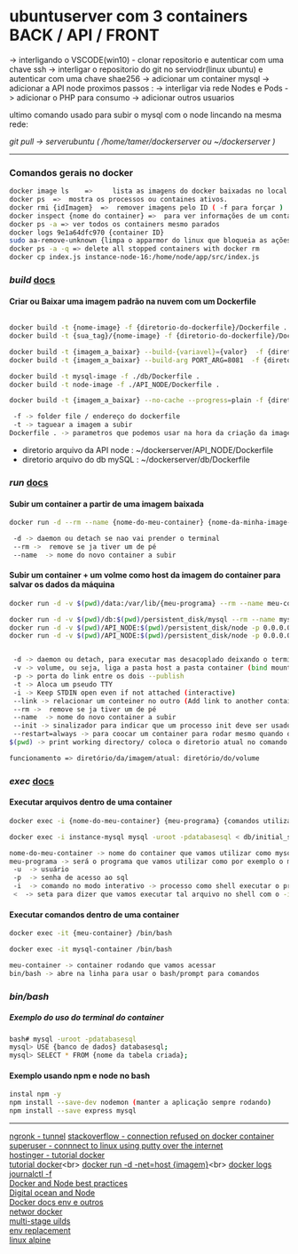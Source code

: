 # ubuntuserver com 3 containers BACK / API / FRONT

-> interligando o VSCODE(win10) - clonar repositorio e autenticar com uma chave ssh
-> interligar o repositorio do git no serviodr(linux ubuntu) e autenticar com uma chave shae256
-> adicionar um container mysql
-> adicionar a API node
proximos passos :
-> interligar via rede Nodes e Pods
-> adicionar o PHP para consumo
-> adicionar outros usuarios

ultimo comando usado para subir o mysql com o node lincando na mesma rede:

*git pull -> serverubuntu ( /home/tamer/dockerserver ou ~/dockerserver )*

_____________

### Comandos gerais no docker

```bash
docker image ls    =>     lista as imagens do docker baixadas no local disponíveis para uso
docker ps  =>  mostra os processos ou containes ativos.
docker rmi {idImagem}  =>  remover imagens pelo ID ( -f para forçar )  
docker inspect {nome do container} =>  para ver informações de um container 
docker ps -a => ver todos os containers mesmo parados
docker logs 9e1a64dfc970 {container ID}
sudo aa-remove-unknown {limpa o apparmor do linux que bloqueia as ações que desligam os dockers criados}
docker ps -a -q => delete all stopped containers with docker rm 
docker cp index.js instance-node-16:/home/node/app/src/index.js
```

### ***build*** [docs](https://docs.docker.com/engine/reference/commandline/build/)

#### Criar ou Baixar uma imagem padrão na nuvem com um Dockerfile

```bash

docker build -t {nome-image} -f {diretorio-do-dockerfile}/Dockerfile .
docker build -t {sua_tag}/{nome-image} -f {diretorio-do-dockerfile}/Dockerfile .

docker build -t {imagem_a_baixar} --build-{variavel}={valor}  -f {diretorio-do-dockerfile}/Dockerfile .
docker build -t {imagem_a_baixar} --build-arg PORT_ARG=8081  -f {diretorio-do-dockerfile}/Dockerfile .

docker build -t mysql-image -f ./db/Dockerfile .
docker build -t node-image -f ./API_NODE/Dockerfile .

docker build -t {imagem_a_baixar} --no-cache --progress=plain -f {diretorio-do-dockerfile}/Dockerfile .

 -f -> folder file / endereço do dockerfile
 -t -> taguear a imagem a subir
Dockerfile . -> parametros que podemos usar na hora da criação da imagem

```

* diretorio arquivo da API node : ~/dockerserver/API_NODE/Dockerfile
* diretorio arquivo do db mySQL : ~/dockerserver/db/Dockerfile

### ***run*** [docs](https://docs.docker.com/engine/reference/commandline/run/)

#### Subir um container a partir de uma imagem baixada

```bash
docker run -d --rm --name {nome-do-meu-container} {nome-da-minha-image-salva}

 -d -> daemon ou detach se nao vai prender o terminal
 --rm ->  remove se ja tiver um de pé
 --name  -> nome do novo container a subir
```

#### Subir um container + um volme como host da imagem do container para salvar os dados da máquina

```bash
docker run -d -v $(pwd)/data:/var/lib/{meu-programa} --rm --name meu-container-instancia minha-imagem-baixada 

docker run -d -v $(pwd)/db:$(pwd)/persistent_disk/mysql --rm --name mysql-container-instancia mysql-image 
docker run -d -v $(pwd)/API_NODE:$(pwd)/persistent_disk/node -p 0.0.0.0:9001:9001 --link instance-mysql --rm --name instance-node-alpine node-image
docker run -d -v $(pwd)/API_NODE:$(pwd)/persistent_disk/node -p 0.0.0.0:9001:9001 --link instance-mysql --restart=always --name instance-node alpine-10/node-image


 -d -> daemon ou detach, para executar mas desacoplado deixando o terminal livre
 -v -> volume, ou seja, liga a pasta host a pasta container (bind mount a volume)
 -p -> porta do link entre os dois --publish
 -t -> Aloca um pseudo TTY 
 -i -> Keep STDIN open even if not attached (interactive)
 --link -> relacionar um conteiner no outro (Add link to another container)
 --rm ->  remove se ja tiver um de pé
 --name  -> nome do novo container a subir
 --init -> sinalizador para indicar que um processo init deve ser usado como o PID 1 no contêiner.
 --restart=always -> para coocar um container para rodar mesmo quando quebrar
$(pwd) -> print working directory/ coloca o diretorio atual no comando como uma variavel

funcionamento => diretório/da/imagem/atual: diretório/do/volume
```

### ***exec*** [docs](https://docs.docker.com/engine/reference/commandline/exec/)

#### Executar arquivos dentro de uma container

```bash
docker exec -i {nome-do-meu-container} {meu-programa} {comandos utilizados}

docker exec -i instance-mysql mysql -uroot -pdatabasesql < db/initial_script_database.sql

nome-do-meu-container -> nome do container que vamos utilizar como mysql-container
meu-programa -> será o programa que vamos utilizar como por exemplo o mysql
 -u  -> usuário
 -p  -> senha de acesso ao sql
 -i  -> comando no modo interativo -> processo como shell executar o processo até que tudo do como script.sql seja executado
 <  -> seta para dizer que vamos executar tal arquivo no shell com o -i
```

#### Executar comandos dentro de uma container

```bash
docker exec -it {meu-container} /bin/bash

docker exec -it mysql-container /bin/bash

meu-container -> container rodando que vamos acessar
bin/bash -> abre na linha para usar o bash/prompt para comandos
```

### ***bin/bash***

##### Exemplo do uso do terminal do container

```bash
bash# mysql -uroot -pdatabasesql
mysql> USE {banco de dados} databasesql;
mysql> SELECT * FROM {nome da tabela criada};
```

#### Exemplo usando npm e node no bash

```bash
instal npm -y
npm install --save-dev nodemon (manter a aplicação sempre rodando)
npm install --save express mysql
```

____________________________
[ngronk - tunnel](https://www.tecmint.com/test-local-websites-on-internet-using-ngrok/)
[stackoverflow - connection refused on docker container](https://stackoverflow.com/questions/36813690/connection-refused-on-docker-container) <br>
[superuser - connnect to linux using putty over the internet](https://superuser.com/questions/830568/connnect-to-linux-from-windows-using-putty-over-the-internet)<br>
[hostinger - tutorial docker](https://www.hostinger.com.br/tutoriais/install-docker-ubuntu)<br>
[tutorial docker](https://codenotary.com/blog/extremely-useful-docker-commands#:~:text=docker%20stop%20mycontainer%20stops%20one,q%20stops%20all%20running%20containers.)<br>
[docker run -d -net=host {imagem}](https://linuxhint.com/what-does-net-host-option-in-docker-compose-really-do/#:~:text=The%20%E2%80%9C%E2%80%93net%3Dhost%E2%80%9D%20option%20is%20utilized%20to%20execute,option%20%E2%80%9D%20command.)<br>
[docker logs](https://sematext.com/blog/docker-logs-location/)<br>
[journalctl -f](https://www.digitalocean.com/community/tutorials/how-to-use-journalctl-to-view-and-manipulate-systemd-logs-pt)<br>
[Docker and Node best practices](https://github.com/nodejs/docker-node/blob/main/docs/BestPractices.md)<br>
[Digital ocean and Node](https://www.digitalocean.com/community/tutorials/how-to-build-a-node-js-application-with-docker)<br>
[Docker docs env e outros](https://docs.docker.com/engine/reference/builder/#cmd)<br>
[networ docker](https://docs.docker.com/network/)<br>
[multi-stage uilds](https://docs.docker.com/build/building/multi-stage/)<br>
[env replacement](https://docs.docker.com/engine/reference/builder/#environment-replacement)<br>
[linux alpine](https://github.com/alpinelinux/docker-alpine)<br>
